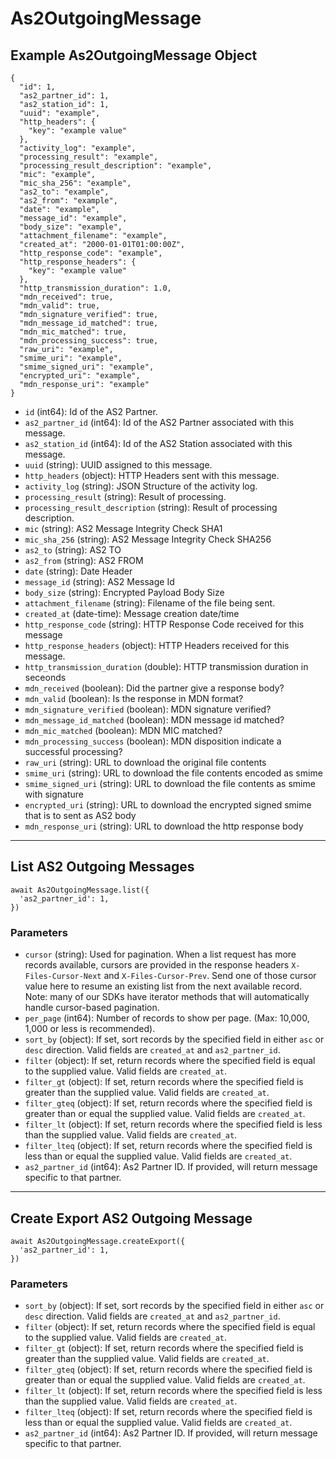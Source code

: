 # As2OutgoingMessage

## Example As2OutgoingMessage Object

```
{
  "id": 1,
  "as2_partner_id": 1,
  "as2_station_id": 1,
  "uuid": "example",
  "http_headers": {
    "key": "example value"
  },
  "activity_log": "example",
  "processing_result": "example",
  "processing_result_description": "example",
  "mic": "example",
  "mic_sha_256": "example",
  "as2_to": "example",
  "as2_from": "example",
  "date": "example",
  "message_id": "example",
  "body_size": "example",
  "attachment_filename": "example",
  "created_at": "2000-01-01T01:00:00Z",
  "http_response_code": "example",
  "http_response_headers": {
    "key": "example value"
  },
  "http_transmission_duration": 1.0,
  "mdn_received": true,
  "mdn_valid": true,
  "mdn_signature_verified": true,
  "mdn_message_id_matched": true,
  "mdn_mic_matched": true,
  "mdn_processing_success": true,
  "raw_uri": "example",
  "smime_uri": "example",
  "smime_signed_uri": "example",
  "encrypted_uri": "example",
  "mdn_response_uri": "example"
}
```

* `id` (int64): Id of the AS2 Partner.
* `as2_partner_id` (int64): Id of the AS2 Partner associated with this message.
* `as2_station_id` (int64): Id of the AS2 Station associated with this message.
* `uuid` (string): UUID assigned to this message.
* `http_headers` (object): HTTP Headers sent with this message.
* `activity_log` (string): JSON Structure of the activity log.
* `processing_result` (string): Result of processing.
* `processing_result_description` (string): Result of processing description.
* `mic` (string): AS2 Message Integrity Check SHA1
* `mic_sha_256` (string): AS2 Message Integrity Check SHA256
* `as2_to` (string): AS2 TO
* `as2_from` (string): AS2 FROM
* `date` (string): Date Header
* `message_id` (string): AS2 Message Id
* `body_size` (string): Encrypted Payload Body Size
* `attachment_filename` (string): Filename of the file being sent.
* `created_at` (date-time): Message creation date/time
* `http_response_code` (string): HTTP Response Code received for this message
* `http_response_headers` (object): HTTP Headers received for this message.
* `http_transmission_duration` (double): HTTP transmission duration in seceonds
* `mdn_received` (boolean): Did the partner give a response body?
* `mdn_valid` (boolean): Is the response in MDN format?
* `mdn_signature_verified` (boolean): MDN signature verified?
* `mdn_message_id_matched` (boolean): MDN message id matched?
* `mdn_mic_matched` (boolean): MDN MIC matched?
* `mdn_processing_success` (boolean): MDN disposition indicate a successful processing?
* `raw_uri` (string): URL to download the original file contents
* `smime_uri` (string): URL to download the file contents encoded as smime
* `smime_signed_uri` (string): URL to download the file contents as smime with signature
* `encrypted_uri` (string): URL to download the encrypted signed smime that is to sent as AS2 body
* `mdn_response_uri` (string): URL to download the http response body

---

## List AS2 Outgoing Messages

```
await As2OutgoingMessage.list({
  'as2_partner_id': 1,
})
```


### Parameters

* `cursor` (string): Used for pagination.  When a list request has more records available, cursors are provided in the response headers `X-Files-Cursor-Next` and `X-Files-Cursor-Prev`.  Send one of those cursor value here to resume an existing list from the next available record.  Note: many of our SDKs have iterator methods that will automatically handle cursor-based pagination.
* `per_page` (int64): Number of records to show per page.  (Max: 10,000, 1,000 or less is recommended).
* `sort_by` (object): If set, sort records by the specified field in either `asc` or `desc` direction. Valid fields are `created_at` and `as2_partner_id`.
* `filter` (object): If set, return records where the specified field is equal to the supplied value. Valid fields are `created_at`.
* `filter_gt` (object): If set, return records where the specified field is greater than the supplied value. Valid fields are `created_at`.
* `filter_gteq` (object): If set, return records where the specified field is greater than or equal the supplied value. Valid fields are `created_at`.
* `filter_lt` (object): If set, return records where the specified field is less than the supplied value. Valid fields are `created_at`.
* `filter_lteq` (object): If set, return records where the specified field is less than or equal the supplied value. Valid fields are `created_at`.
* `as2_partner_id` (int64): As2 Partner ID.  If provided, will return message specific to that partner.

---

## Create Export AS2 Outgoing Message

```
await As2OutgoingMessage.createExport({
  'as2_partner_id': 1,
})
```


### Parameters

* `sort_by` (object): If set, sort records by the specified field in either `asc` or `desc` direction. Valid fields are `created_at` and `as2_partner_id`.
* `filter` (object): If set, return records where the specified field is equal to the supplied value. Valid fields are `created_at`.
* `filter_gt` (object): If set, return records where the specified field is greater than the supplied value. Valid fields are `created_at`.
* `filter_gteq` (object): If set, return records where the specified field is greater than or equal the supplied value. Valid fields are `created_at`.
* `filter_lt` (object): If set, return records where the specified field is less than the supplied value. Valid fields are `created_at`.
* `filter_lteq` (object): If set, return records where the specified field is less than or equal the supplied value. Valid fields are `created_at`.
* `as2_partner_id` (int64): As2 Partner ID.  If provided, will return message specific to that partner.
